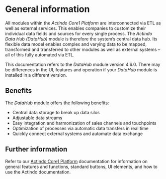 # General information

All modules within the *Actindo Core1 Platform* are interconnected via ETL as well as external services.
This enables companies to customize their individual data fields and sources for every single process.
The *Actindo Data Hub (DataHub)* module is therefore the system’s central data hub.
Its flexible data model enables complex and varying data to be mapped, transformed and transferred to other modules as well as external systems – all of this fully automated via ETL.

This documentation refers to the *DataHub* module version 4.6.0. There may be differences in the UI, features and operation if your *DataHub* module is installed in a different version.

[comment]: <> (Entwicklung: Stimmt die Version hier? In terminologie-einspielen2 Sandbox ist die Version 4.8.0 pre-release)


## Benefits

The *DataHub* module offers the following benefits:
- Central data storage to break up data silos  
- Adjustable data streams   
- Easy integration and harmonization of sales channels and touchpoints  
- Optimization of processes via automatic data transfers in real time   
- Quickly connect external systems and automate data exchange  


## Further information

Refer to our [Actindo Core1 Platform](../../Core1Platform/BasicPhilosophy/01_General.md) documentation for information on general features and functions, standard buttons, UI elements, and how to use the Actindo documentation.